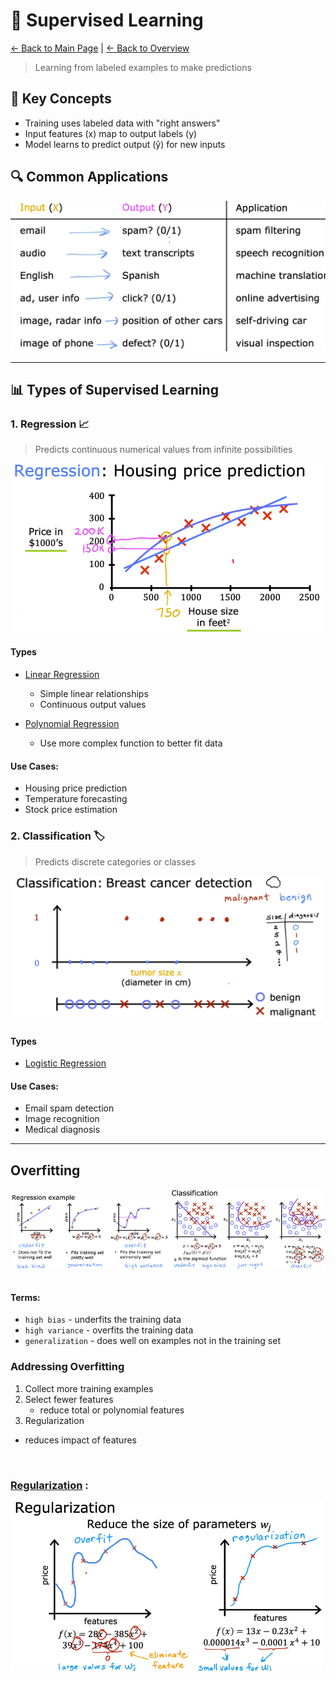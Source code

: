# 🎯 Supervised Learning

[← Back to Main Page](../README.md) | [← Back to Overview](../machine_learning.md)

> Learning from labeled examples to make predictions

## 📝 Key Concepts

- Training uses labeled data with "right answers"
- Input features (x) map to output labels (y)
- Model learns to predict output (ŷ) for new inputs

## 🔍 Common Applications

<img src="images/sl_use_cases.png" alt="Supervised learning use cases" width="600"/>

---
## 📊 Types of Supervised Learning

### 1. Regression 📈
> Predicts continuous numerical values from infinite possibilities

<img src="images/reg_ex.png" alt="regression example" width="500"/>

#### Types
- [Linear Regression](regression/linear_regression/README.md)
  - Simple linear relationships
  - Continuous output values

- [Polynomial Regression](regression/polynomial_regression/README.md)
  - Use more complex function to better fit data

#### Use Cases:
- Housing price prediction
- Temperature forecasting
- Stock price estimation

### 2. Classification 🏷️
> Predicts discrete categories or classes

<img src="images/classification_ex.png" alt="classification example" width="500"/>

#### Types
- [Logistic Regression](classification/logistic_regression/README.md)

#### Use Cases:
- Email spam detection
- Image recognition
- Medical diagnosis

---

## Overfitting

<table>
  <tr>
    <img src="images/overfitting_regression.png" alt="classification example" width=50%/>
    <img src="images/overfitting_classification.png" alt="classification example" width=50%/>   
  </tr>
</table>

#### Terms:
- `high bias` - underfits the training data 
- `high variance` - overfits the training data
- `generalization` - does well on examples not in the training set

### Addressing Overfitting
1. Collect more training examples
2. Select fewer features
    - reduce total or polynomial features 
3. Regularization
  - reduces impact of features

<br>

### [Regularization](regularization/README.md) :
<img src="images/regularization.png" alt="classification example" width=500/>   